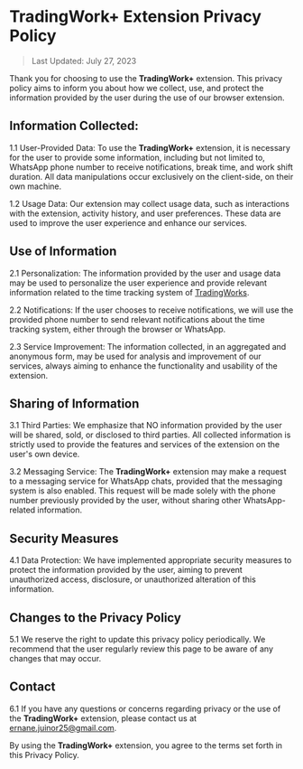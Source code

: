 # TradingWork+ Extension Privacy Policy

> Last Updated: July 27, 2023

Thank you for choosing to use the **TradingWork+** extension. This privacy policy aims to inform you about how we collect, use, and protect the information provided by the user during the use of our browser extension.

## Information Collected:

1.1 User-Provided Data: To use the **TradingWork+** extension, it is necessary for the user to provide some information, including but not limited to, WhatsApp phone number to receive notifications, break time, and work shift duration. All data manipulations occur exclusively on the client-side, on their own machine.

1.2 Usage Data: Our extension may collect usage data, such as interactions with the extension, activity history, and user preferences. These data are used to improve the user experience and enhance our services.

## Use of Information

2.1 Personalization: The information provided by the user and usage data may be used to personalize the user experience and provide relevant information related to the time tracking system of [TradingWorks](https://app.tradingworks.net/).

2.2 Notifications: If the user chooses to receive notifications, we will use the provided phone number to send relevant notifications about the time tracking system, either through the browser or WhatsApp.

2.3 Service Improvement: The information collected, in an aggregated and anonymous form, may be used for analysis and improvement of our services, always aiming to enhance the functionality and usability of the extension.

## Sharing of Information

3.1 Third Parties: We emphasize that NO information provided by the user will be shared, sold, or disclosed to third parties. All collected information is strictly used to provide the features and services of the extension on the user's own device.

3.2 Messaging Service: The **TradingWork+** extension may make a request to a messaging service for WhatsApp chats, provided that the messaging system is also enabled. This request will be made solely with the phone number previously provided by the user, without sharing other WhatsApp-related information.

## Security Measures

4.1 Data Protection: We have implemented appropriate security measures to protect the information provided by the user, aiming to prevent unauthorized access, disclosure, or unauthorized alteration of this information.

## Changes to the Privacy Policy

5.1 We reserve the right to update this privacy policy periodically. We recommend that the user regularly review this page to be aware of any changes that may occur.

## Contact

6.1 If you have any questions or concerns regarding privacy or the use of the **TradingWork+** extension, please contact us at ernane.juinor25@gmail.com.

By using the **TradingWork+** extension, you agree to the terms set forth in this Privacy Policy.
